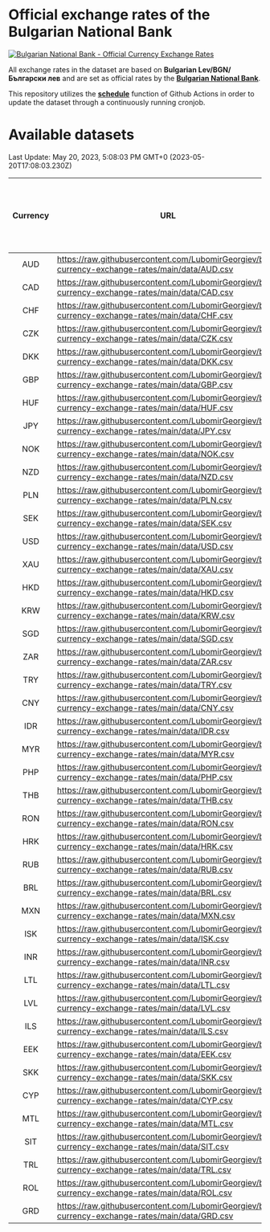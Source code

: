 # Official exchange rates of the Bulgarian National Bank

[![Bulgarian National Bank - Official Currency Exchange Rates](https://github.com/LubomirGeorgiev/bnb-currency-exchange-rates/actions/workflows/update-rates.yml/badge.svg?branch=main)](https://github.com/LubomirGeorgiev/bnb-currency-exchange-rates/actions/workflows/update-rates.yml)

All exchange rates in the dataset are based on **Bulgarian Lev/BGN/Български лев** and are set as official rates by the [**Bulgarian National Bank**](https://www.bnb.bg/Statistics/StExternalSector/StExchangeRates/StERForeignCurrencies/index.htm?toLang=_EN).

This repository utilizes the [**schedule**](https://docs.github.com/en/actions/reference/events-that-trigger-workflows) function of Github Actions in order to update the dataset through a continuously running cronjob.

# Available datasets

<!-- START LINKS (DO NOT EVER FU*ING DELETE THIS COMMENT FOR THE LOVE OF YOUR LIFE!!! IF YOU ARE CURIOS HOW IT WORKS, YOU CAN HAVE A LOOK AT ./src/updateReadme.ts) -->

Last Update: May 20, 2023, 5:08:03 PM GMT+0 (2023-05-20T17:08:03.230Z)

| Currency | URL                                                                                             | Number of records | Number of missing days that were filled in |
| :------: | ----------------------------------------------------------------------------------------------- | :---------------: | :----------------------------------------: |
|   AUD    | https://raw.githubusercontent.com/LubomirGeorgiev/bnb-currency-exchange-rates/main/data/AUD.csv |       8505        |                    2632                    |
|   CAD    | https://raw.githubusercontent.com/LubomirGeorgiev/bnb-currency-exchange-rates/main/data/CAD.csv |       8505        |                    2632                    |
|   CHF    | https://raw.githubusercontent.com/LubomirGeorgiev/bnb-currency-exchange-rates/main/data/CHF.csv |       8505        |                    2632                    |
|   CZK    | https://raw.githubusercontent.com/LubomirGeorgiev/bnb-currency-exchange-rates/main/data/CZK.csv |       8505        |                    2632                    |
|   DKK    | https://raw.githubusercontent.com/LubomirGeorgiev/bnb-currency-exchange-rates/main/data/DKK.csv |       8505        |                    2632                    |
|   GBP    | https://raw.githubusercontent.com/LubomirGeorgiev/bnb-currency-exchange-rates/main/data/GBP.csv |       8505        |                    2632                    |
|   HUF    | https://raw.githubusercontent.com/LubomirGeorgiev/bnb-currency-exchange-rates/main/data/HUF.csv |       8505        |                    2632                    |
|   JPY    | https://raw.githubusercontent.com/LubomirGeorgiev/bnb-currency-exchange-rates/main/data/JPY.csv |       8505        |                    2632                    |
|   NOK    | https://raw.githubusercontent.com/LubomirGeorgiev/bnb-currency-exchange-rates/main/data/NOK.csv |       8505        |                    2632                    |
|   NZD    | https://raw.githubusercontent.com/LubomirGeorgiev/bnb-currency-exchange-rates/main/data/NZD.csv |       8505        |                    2632                    |
|   PLN    | https://raw.githubusercontent.com/LubomirGeorgiev/bnb-currency-exchange-rates/main/data/PLN.csv |       8505        |                    2632                    |
|   SEK    | https://raw.githubusercontent.com/LubomirGeorgiev/bnb-currency-exchange-rates/main/data/SEK.csv |       8505        |                    2632                    |
|   USD    | https://raw.githubusercontent.com/LubomirGeorgiev/bnb-currency-exchange-rates/main/data/USD.csv |       8505        |                    2632                    |
|   XAU    | https://raw.githubusercontent.com/LubomirGeorgiev/bnb-currency-exchange-rates/main/data/XAU.csv |       8505        |                    2634                    |
|   HKD    | https://raw.githubusercontent.com/LubomirGeorgiev/bnb-currency-exchange-rates/main/data/HKD.csv |       8205        |                    2543                    |
|   KRW    | https://raw.githubusercontent.com/LubomirGeorgiev/bnb-currency-exchange-rates/main/data/KRW.csv |       8205        |                    2543                    |
|   SGD    | https://raw.githubusercontent.com/LubomirGeorgiev/bnb-currency-exchange-rates/main/data/SGD.csv |       8205        |                    2543                    |
|   ZAR    | https://raw.githubusercontent.com/LubomirGeorgiev/bnb-currency-exchange-rates/main/data/ZAR.csv |       8205        |                    2543                    |
|   TRY    | https://raw.githubusercontent.com/LubomirGeorgiev/bnb-currency-exchange-rates/main/data/TRY.csv |       6688        |                    2074                    |
|   CNY    | https://raw.githubusercontent.com/LubomirGeorgiev/bnb-currency-exchange-rates/main/data/CNY.csv |       6568        |                    2038                    |
|   IDR    | https://raw.githubusercontent.com/LubomirGeorgiev/bnb-currency-exchange-rates/main/data/IDR.csv |       6568        |                    2038                    |
|   MYR    | https://raw.githubusercontent.com/LubomirGeorgiev/bnb-currency-exchange-rates/main/data/MYR.csv |       6568        |                    2038                    |
|   PHP    | https://raw.githubusercontent.com/LubomirGeorgiev/bnb-currency-exchange-rates/main/data/PHP.csv |       6568        |                    2038                    |
|   THB    | https://raw.githubusercontent.com/LubomirGeorgiev/bnb-currency-exchange-rates/main/data/THB.csv |       6568        |                    2038                    |
|   RON    | https://raw.githubusercontent.com/LubomirGeorgiev/bnb-currency-exchange-rates/main/data/RON.csv |       6509        |                    2020                    |
|   HRK    | https://raw.githubusercontent.com/LubomirGeorgiev/bnb-currency-exchange-rates/main/data/HRK.csv |       6428        |                    1992                    |
|   RUB    | https://raw.githubusercontent.com/LubomirGeorgiev/bnb-currency-exchange-rates/main/data/RUB.csv |       6125        |                    1896                    |
|   BRL    | https://raw.githubusercontent.com/LubomirGeorgiev/bnb-currency-exchange-rates/main/data/BRL.csv |       5598        |                    1741                    |
|   MXN    | https://raw.githubusercontent.com/LubomirGeorgiev/bnb-currency-exchange-rates/main/data/MXN.csv |       5598        |                    1741                    |
|   ISK    | https://raw.githubusercontent.com/LubomirGeorgiev/bnb-currency-exchange-rates/main/data/ISK.csv |       5503        |                    1708                    |
|   INR    | https://raw.githubusercontent.com/LubomirGeorgiev/bnb-currency-exchange-rates/main/data/INR.csv |       5229        |                    1625                    |
|   LTL    | https://raw.githubusercontent.com/LubomirGeorgiev/bnb-currency-exchange-rates/main/data/LTL.csv |       5152        |                    1581                    |
|   LVL    | https://raw.githubusercontent.com/LubomirGeorgiev/bnb-currency-exchange-rates/main/data/LVL.csv |       4791        |                    1471                    |
|   ILS    | https://raw.githubusercontent.com/LubomirGeorgiev/bnb-currency-exchange-rates/main/data/ILS.csv |       4505        |                    1406                    |
|   EEK    | https://raw.githubusercontent.com/LubomirGeorgiev/bnb-currency-exchange-rates/main/data/EEK.csv |       3997        |                    1223                    |
|   SKK    | https://raw.githubusercontent.com/LubomirGeorgiev/bnb-currency-exchange-rates/main/data/SKK.csv |       2971        |                    913                     |
|   CYP    | https://raw.githubusercontent.com/LubomirGeorgiev/bnb-currency-exchange-rates/main/data/CYP.csv |       2903        |                    887                     |
|   MTL    | https://raw.githubusercontent.com/LubomirGeorgiev/bnb-currency-exchange-rates/main/data/MTL.csv |       2603        |                    798                     |
|   SIT    | https://raw.githubusercontent.com/LubomirGeorgiev/bnb-currency-exchange-rates/main/data/SIT.csv |       2541        |                    777                     |
|   TRL    | https://raw.githubusercontent.com/LubomirGeorgiev/bnb-currency-exchange-rates/main/data/TRL.csv |       1815        |                    556                     |
|   ROL    | https://raw.githubusercontent.com/LubomirGeorgiev/bnb-currency-exchange-rates/main/data/ROL.csv |       1696        |                    523                     |
|   GRD    | https://raw.githubusercontent.com/LubomirGeorgiev/bnb-currency-exchange-rates/main/data/GRD.csv |        359        |                    107                     |

<!-- END LINKS (DO NOT EVER FU*ING DELETE THIS COMMENT FOR THE LOVE OF YOUR LIFE!!! IF YOU ARE CURIOS HOW IT WORKS, YOU CAN HAVE A LOOK AT ./src/updateReadme.ts) -->
